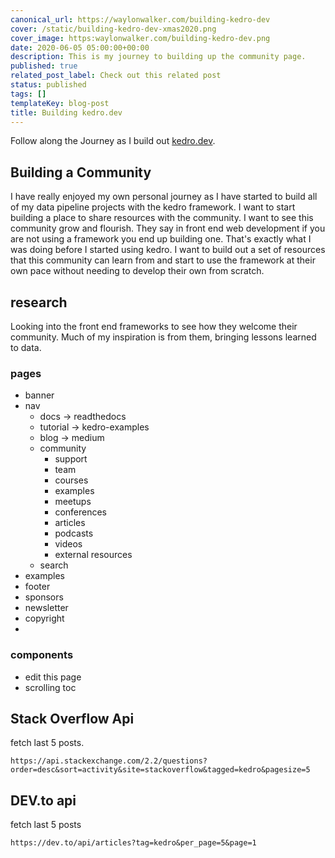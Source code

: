 ```yaml
---
canonical_url: https://waylonwalker.com/building-kedro-dev
cover: /static/building-kedro-dev-xmas2020.png
cover_image: https:waylonwalker.com/building-kedro-dev.png
date: 2020-06-05 05:00:00+00:00
description: This is my journey to building up the community page.
published: true
related_post_label: Check out this related post
status: published
tags: []
templateKey: blog-post
title: Building kedro.dev
---
```


Follow along the Journey as I build out [kedro.dev](https://kedro.dev).

## Building a Community

I have really enjoyed my own personal journey as I have started to build all of my data pipeline projects with the kedro framework.  I want to start building a place to share resources with the community.  I want to see this community grow and flourish.  They say in front end web development if you are not using a framework you end up building one.  That's exactly what I was doing before I started using kedro.  I want to build out a set of resources that this community can learn from and start to use the framework at their own pace without needing to develop their own from scratch.

## research

Looking into the front end frameworks to see how they welcome their community.  Much of my inspiration is from them, bringing lessons learned to data.

### pages

* banner
* nav
	* docs -> readthedocs
    * tutorial -> kedro-examples
    * blog -> medium
    * community
    	* support
        * team
        * courses
        * examples
        * meetups
        * conferences
        * articles
        * podcasts
        * videos
        * external resources
	* search
* examples
* footer
* sponsors
* newsletter
* copyright
*

### components

* edit this page
* scrolling toc

## Stack Overflow Api

fetch last 5 posts.

```
https://api.stackexchange.com/2.2/questions?order=desc&sort=activity&site=stackoverflow&tagged=kedro&pagesize=5
```

## DEV.to api

fetch last 5 posts

```
https://dev.to/api/articles?tag=kedro&per_page=5&page=1
```